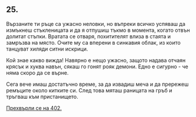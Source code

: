 ## 25.

Вързаните ти ръце са ужасно неловки, но въпреки всичко успяваш
да измъкнеш стъкленицата и да я отпушиш тъкмо в момента, когато
отвън долитат стъпки. Вратата се отваря, похитителят влиза в стаята
и замръзва на място. Очите му са вперени в синкавия облак, из които
танцуват хиляди ситни искрици.

Кой знае какво вижда! Навярно е нещо ужасно, защото надава
отчаян крясък и хуква навън, сякаш го гонят рояк демони. Едно е
сигурно - че няма скоро да се върне.

Сега вече имаш достатъчно време, за да извадиш меча и да
прережеш ремъците около китките си. След това мяташ раницата на
гръб и тръгваш към пристанището.

[Прехвърли се на 402.](./402)
